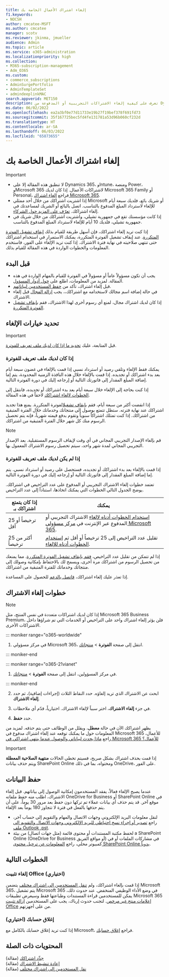 ```yaml
---
title: إلغاء اشتراك الأعمال الخاصة بك
f1.keywords:
- NOCSH
author: cmcatee-MSFT
ms.author: cmcatee
manager: scotv
ms.reviewer: jkinma, jmueller
audience: Admin
ms.topic: article
ms.service: o365-administration
ms.localizationpriority: high
ms.collection:
- M365-subscription-management
- Adm_O365
ms.custom:
- commerce_subscriptions
- AdminSurgePortfolio
- AdminTemplateSet
- admindeeplinkMAC
search.appverid: MET150
description: تعرف على كيفية إلغاء الاشتراكات التجريبية أو المدفوعة من Dynamics 365 وIntune Power Platform وMicrosoft 365 للأعمال في مركز مسؤولي Microsoft 365.
ms.date: 06/02/2022
ms.openlocfilehash: ea2a3bf0e77d11733e19b27f19bef378f691fd73
ms.sourcegitcommit: 35f167725bec5fd4fe131781a53d96b060cf232d
ms.translationtype: HT
ms.contentlocale: ar-SA
ms.lasthandoff: 06/03/2022
ms.locfileid: "65873655"
---
```

# <a name="cancel-your-business-subscription"></a>إلغاء اشتراك الأعمال الخاصة بك

> [!IMPORTANT]
> - لا تنطبق هذه المقالة إلا على Dynamics 365، وIntune، ومنصة Power، وMicrosoft 365 لاشتراكات الأعمال. إذا كان لديك Microsoft 365 Family أو Personal، فراجع [إلغاء اشتراك Microsoft 365](https://support.microsoft.com/office/cancel-a-microsoft-365-subscription-46e2634c-c64b-4c65-94b9-2cc9c960e91b?OCID=M365_DocsCancel_Link).
> - إذا اشتريت اشتراكك من خلال أحد ممثلي Microsoft أو شريك بائع، فلديك سبعة أيام للإلغاء لاسترداد المبلغ المدفوع بالتناسب. اتصل بالبائع أو الشريك لمساعدتك في إلغاء اشتراكك. [تعرّف على المزيد حول الشركاء](../manage-partners.md#what-can-a-partner-do-for-my-organization-or-school).
> - إذا كانت مؤسستك تقع في جمهورية تشيلي، واشتريت اشتراكك من خلال شريك في جمهورية تشيلي، فلديك 10 أيام للإلغاء لاسترداد المبلغ المدفوع بالتناسب.

إذا كنت تريد إلغاء اشتراكك، فإن أسهل طريقة للقيام بذلك [إيقاف تشغيل الفوترة المتكررة](renew-your-subscription.md). عند إيقاف تشغيل الفوترة المتكررة، يمكنك الاستمرار في استخدام اشتراكك حتى تنتهي صلاحيته في نهاية فترة الاشتراك. إذا كنت تريد الإلغاء على الفور، فاستخدم المعلومات والخطوات الواردة في هذه المقالة للقيام بذلك.

## <a name="before-you-begin"></a>قبل البدء

- يجب أن تكون مسؤولاً عاماً أو مسؤولاً في الفوترة للقيام بالمهام الواردة في هذه المقالة. لمزيد من المعلومات، اطلع على [حول أدوار المسؤول](../../admin/add-users/about-admin-roles.md).
- قبل إلغاء اشتراك، تأكد من [حفظ المستخدمين لبياناتهم](#save-your-data).
- في حالة إضافة اسم مجالك لاستخدامه مع اشتراكك،، يجب [إزالة المجال](../../admin/get-help-with-domains/remove-a-domain.md) قبل إلغاء الاشتراك.
- إذا كان لديك اشتراك مجال، لمنع أي رسوم أخرى لهذا الاشتراك، فقم [بإيقاف تشغيل الفوترة المتكررة](renew-your-subscription.md).

## <a name="determine-your-cancellation-options"></a>تحديد خيارات الإلغاء

> [!IMPORTANT]
> قبل المتابعة، عليك [تحديد ما إذا كان لديك ملف تعريف للفوترة](../billing-and-payments/manage-billing-profiles.md#view-my-billing-profiles).

### <a name="if-you-have-a-billing-profile"></a>إذا كان لديك ملف تعريف للفوترة

يمكنك فقط الإلغاء وتلقي رصيد أو استرداد نسبي إذا قمت بالإلغاء في غضون سبعة أيام بعد بدء اشتراكك أو تجديده. إذا قمت بالإلغاء خلال هذه النافذة الزمنية المحدودة، يتم إما إضافة المبلغ المقدار إلى فاتورتك التالية أو إرجاعه إليك في دورة الفوترة التالية.

إذا كنت بحاجة إلى الإلغاء خلال سبعة أيام بعد بدء اشتراكك أو تجديده، فانتقل إلى [الخطوات لإلغاء اشتراكك](#steps-to-cancel-your-subscription) لاحقاً في هذه المقالة.

إذا انقضت أكثر من سبعة أيام، فقم [بإيقاف تشغيل](renew-your-subscription.md)الفوترة المتكررة. يمنع هذا تجديد اشتراكك عند نهاية فترته.  ستظل تتمتع بوصول إلى منتجاتك وخدماتك خلال الفترة المتبقية من اشتراكك. إذا كنت تمتلك اشتراكاً سنوياً وتقوم بدفع قيمته شهرياً، فإنه يتم تحصيل الرسوم منك كل شهر خلال الفترة المتبقية من اشتراكك.

> [!NOTE]
> قم بإلغاء الإصدار التجريبي المجاني في أي وقت لإيقاف الرسوم المستقبلية. بعد الإصدار التجريبي المجاني لمدة شهر واحد، سيتم تحصيل رسوم الاشتراك المعمول بها.

### <a name="if-you-dont-have-a-billing-profile"></a>إذا لم يكن لديك ملف تعريف للفوترة

إذا قمت بالإلغاء بعد بدء اشتراكك أو تجديده، فستحصل على رصيد أو استرداد نسبي. يتم إما إضافة المبلغ المقدار إلى فاتورتك التالية أو إرجاعه إليك في دورة الفوترة التالية.

تعتمد خطوات إلغاء الاشتراك التجريبي أو المدفوع على عدد التراخيص في اشتراكك. يوضح الجدول التالي الخطوات التي يمكنك اتخاذها، استناداً إلى عدد التراخيص.

|إذا كان يتمتع اشتراكك بـ  |يمكنك  |
|--------------|--------------|
|25 ترخيصاً أو أقل  | [استخدام الخطوات أدناه لإلغاء](#steps-to-cancel-your-subscription) الاشتراك التجريبي أو المدفوع عبر الإنترنت في <a href="https://go.microsoft.com/fwlink/p/?linkid=2024339" target="_blank">مركز مسؤولي Microsoft 365</a>.        |
|أكثر من 25 ترخيصاً   | تقليل عدد التراخيص إلى 25 ترخيصاً أو أقل ثم [استخدام الخطوات أدناه للإلغاء](#steps-to-cancel-your-subscription).      |

إذا لم تتمكن من تقليل عدد التراخيص، [فقم بإيقاف تشغيل الفوترة المتكررة](renew-your-subscription.md). مما يمنعك من تحصيل الرسوم من اشتراكك مرة أخرى، ويسمح لك بالاحتفاظ بإمكانية وصولك إلى منتجاتك وخدماتك للفترة المتبقية من اشتراكك.

إذا تعذر عليك إلغاء اشتراكك، [فاتصل بالدعم](../../admin/get-help-support.md) للحصول على المساعدة.

## <a name="steps-to-cancel-your-subscription"></a>خطوات إلغاء الاشتراك

> [!NOTE]
> إذا كان لديك اشتراكات متعددة في نفس المنتج، مثل Microsoft 365 Business Premium، فلن يؤثر إلغاء اشتراك واحد على التراخيص أو الخدمات التي تم شراؤها داخل الاشتراكات الأخرى.

::: moniker range="o365-worldwide"

1. في مركز مسؤولي Microsoft 365، انتقل إلى صفحة **الفوترة** \> <a href="https://go.microsoft.com/fwlink/p/?linkid=842054" target="_blank">منتجاتك</a>.

::: moniker-end

::: moniker range="o365-21vianet"

1. في مركز المسؤولين، انتقل إلى صفحة **الفوترة** \> <a href="https://go.microsoft.com/fwlink/p/?linkid=850626" target="_blank">منتجاتك</a>.

::: moniker-end

2. ابحث عن الاشتراك الذي تريد إلغاؤه. حدد النقاط الثلاث (إجراءات إضافية)، ثم حدد **إلغاء الاشتراك**.

3. في جزء **إلغاء الاشتراك**، اختر سبباً لإلغاء الاشتراك. اختيارياً، قدّم أي ملاحظات.

4. حدد **حفظ**.

يظهر اشتراكك الآن في حالة **معطل**، ويقلل من الوظائف حتى يتم حذفه. لمزيد من المعلومات حول ما يمكنك توقعه عند إلغاء اشتراك مدفوع في Microsoft 365 للأعمال، راجع [ماذا يحدث لبياناتي والوصول عندما ينتهي اشتراكي في Microsoft 365 للأعمال؟](what-if-my-subscription-expires.md)

> [!IMPORTANT]
> إذا قمت بحذف اشتراك بشكل صريح، فسيتم تخطي الحالات **منتهية الصلاحية** **المعطلة** ويتم حذف بيانات SharePoint Online ومحتواه، بما في ذلك OneDrive، على الفور.

## <a name="save-your-data"></a>حفظ البيانات

عندما يصبح الإلغاء فعالاً، يفقد المستخدمون إمكانية الوصول إلى بياناتهم. قبل إلغاء الاشتراك، اطلب منه حفظ ملفاته OneDrive for Business أو SharePoint Online في موقع آخر. قد يتم حذف أي بيانات عملاء تم تركها دون حفظ بعد مرور 30 يوماً، على أن يتم حذفها بالفعل في فترة لا تتجاوز 180 يوماً بعد الإلغاء.

- لنقل معلومات البريد الإلكتروني وجهات الاتصال والمهام والتقويم إلى حساب آخر، راجع [تصدير أو إجراء نسخ احتياطي للبريد الإلكتروني وجهات الاتصال والتقويم إلى ملف Outlook .pst‏](https://support.microsoft.com/office/14252b52-3075-4e9b-be4e-ff9ef1068f91).
- لحفظ مكتبة المستندات أو محتوى قائمة (مثل جهات اتصال) من بيئة a SharePoint Online (OneDrive for Business أو مواقع الفريق) في مشاركات الملفات أو في كمبيوتر محلي، راجع [المعلومات عن ترحيل محتوى SharePoint Online يدوياً](/sharepoint/troubleshoot/migration-tool/content-manual-migration).

## <a name="next-steps"></a>الخطوات التالية

### <a name="uninstall-office-optional"></a>إلغاء تثبيت Office (اختياري)

إذا قمت بإلغاء اشتراكك، ولم [تنقل المستخدمين إلى اشتراك مختلف](move-users-different-subscription.md) يتضمن Microsoft 365، يتم تشغيل Microsoft 365 في وضع الأداء الوظيفي المنخفض. عند حدوث ذلك، يمكن للمستخدمين قراءة المستندات وطباعتها فقط وسيعرض تطبيقات Microsoft 365 [إعلامات منتج غير مرخص](https://support.microsoft.com/office/0d23d3c0-c19c-4b2f-9845-5344fedc4380). لتجنب حدوث إرباك، يجب على المستخدمين [إزالة تثبيت Office](https://support.microsoft.com/office/9dd49b83-264a-477a-8fcc-2fdf5dbf61d8) من على أجهزتهم.

### <a name="close-your-account-optional"></a>إغلاق حسابك (اختياري)

إذا كنت تريد إغلاق حسابك بالكامل مع Microsoft، فراجع [إغلاق حسابك](../close-your-account.md).

## <a name="related-content"></a>المحتويات ذات الصلة

[جدِّد اشتراكك](renew-your-subscription.md) (مقالة)\
[إعادة تنشيط الاشتراك](reactivate-your-subscription.md) (مقالة)\
[نقل المستخدمين إلى اشتراك مختلف](move-users-different-subscription.md) (مقالة)
